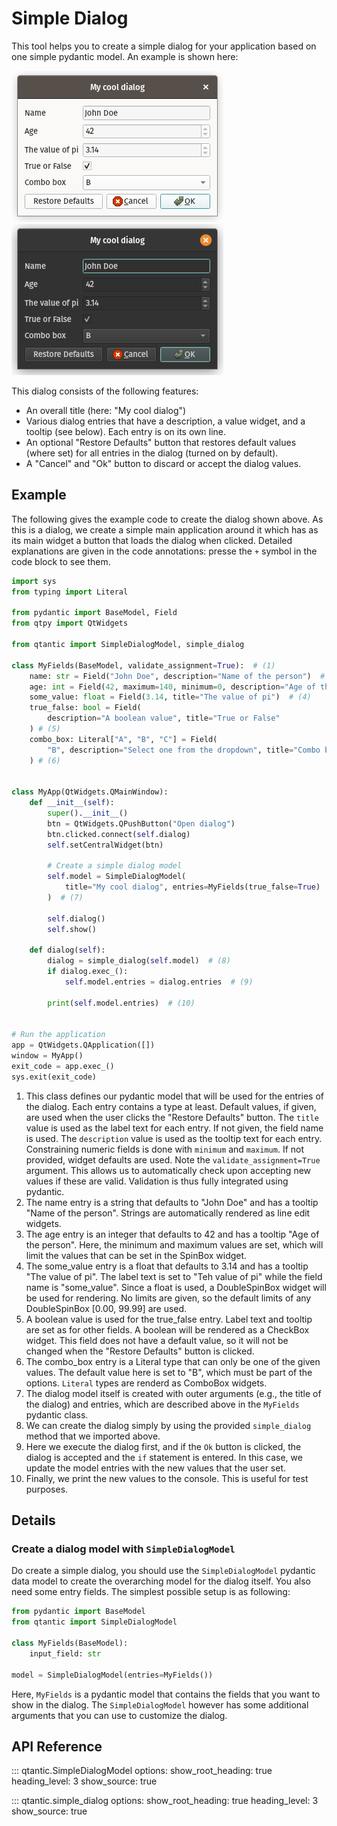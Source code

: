 # Simple Dialog

This tool helps you to create a simple dialog for your application
based on one simple pydantic model. 
An example is shown here:

![Simple dialog example, light mode](assets/simple_dialog_light.png#only-light)
![Simple dialog example, dark mode](assets/simple_dialog_dark.png#only-dark)

This dialog consists of the following features:

- An overall title (here: "My cool dialog")
- Various dialog entries that have a description, a value widget, and a tooltip (see below). Each entry is on its own line.
- An optional "Restore Defaults" button that restores default values (where set) for all entries in the dialog (turned on by default).
- A "Cancel" and "Ok" button to discard or accept the dialog values.

## Example

The following gives the example code to create the dialog shown above. 
As this is a dialog, 
we create a simple main application around it which has as its main widget
a button that loads the dialog when clicked.
Detailed explanations are given in the code annotations: presse the `+` symbol in the code block to see them.

```python
import sys
from typing import Literal

from pydantic import BaseModel, Field
from qtpy import QtWidgets

from qtantic import SimpleDialogModel, simple_dialog

class MyFields(BaseModel, validate_assignment=True):  # (1)
    name: str = Field("John Doe", description="Name of the person")  # (2)
    age: int = Field(42, maximum=140, minimum=0, description="Age of the person")  # (3)
    some_value: float = Field(3.14, title="The value of pi")  # (4)
    true_false: bool = Field(
        description="A boolean value", title="True or False"
    ) # (5)
    combo_box: Literal["A", "B", "C"] = Field(
        "B", description="Select one from the dropdown", title="Combo box"
    ) # (6)


class MyApp(QtWidgets.QMainWindow):
    def __init__(self):
        super().__init__()
        btn = QtWidgets.QPushButton("Open dialog")
        btn.clicked.connect(self.dialog)
        self.setCentralWidget(btn)

        # Create a simple dialog model
        self.model = SimpleDialogModel(
            title="My cool dialog", entries=MyFields(true_false=True)
        )  # (7)

        self.dialog()
        self.show()

    def dialog(self):
        dialog = simple_dialog(self.model)  # (8)
        if dialog.exec_():
            self.model.entries = dialog.entries  # (9)

        print(self.model.entries)  # (10)


# Run the application
app = QtWidgets.QApplication([])
window = MyApp()
exit_code = app.exec_()
sys.exit(exit_code)
```

1. This class defines our pydantic model that will be used for the entries of the dialog.
    Each entry contains a type at least.
    Default values, if given, are used when the user clicks the "Restore Defaults" button.
    The `title` value is used as the label text for each entry. If not given, the field name is used.
    The `description` value is used as the tooltip text for each entry.
    Constraining numeric fields is done with `minimum` and `maximum`. If not provided, widget defaults are used.
    Note the `validate_assignment=True` argument. 
    This allows us to automatically check upon accepting new values if these are valid.
    Validation is thus fully integrated using pydantic.
2. The name entry is a string that defaults to "John Doe" and has a tooltip "Name of the person".
    Strings are automatically rendered as line edit widgets.
3. The age entry is an integer that defaults to 42 and has a tooltip "Age of the person". 
    Here, the minimum and maximum values are set,
    which will limit the values that can be set in the SpinBox widget.
4. The some_value entry is a float that defaults to 3.14 and has a tooltip "The value of pi".
    The label text is set to "Teh value of pi" while the field name is "some_value".
    Since a float is used, a DoubleSpinBox widget will be used for rendering.
    No limits are given, so the default limits of any DoubleSpinBox [0.00, 99.99] are used.
5. A boolean value is used for the true_false entry. Label text and tooltip are set as for other fields.
    A boolean will be rendered as a CheckBox widget.
    This field does not have a default value, so it will not be changed when the "Restore Defaults" button is clicked. 
6. The combo_box entry is a Literal type that can only be one of the given values.
    The default value here is set to "B", which must be part of the options.
    `Literal` types are renderd as ComboBox widgets.
7. The dialog model itself is created with outer arguments (e.g., the title of the dialog)
    and entries, which are described above in the `MyFields` pydantic class.
8. We can create the dialog simply by using the provided `simple_dialog` method that we imported above.
9. Here we execute the dialog first, and if the `Ok` button is clicked,
    the dialog is accepted and the `if` statement is entered. 
    In this case, we update the model entries with the new values that the user set.
10. Finally, we print the new values to the console. This is useful for test purposes.


## Details

### Create a dialog model with `SimpleDialogModel`

Do create a simple dialog,
you should use the `SimpleDialogModel` pydantic data model to create the overarching model for the dialog itself.
You also need some entry fields.
The simplest possible setup is as following:

```python
from pydantic import BaseModel
from qtantic import SimpleDialogModel

class MyFields(BaseModel):
    input_field: str

model = SimpleDialogModel(entries=MyFields())
```

Here, `MyFields` is a pydantic model that contains the fields that you want to show in the dialog.
The `SimpleDialogModel` however has some additional arguments that you can use to customize the dialog.

## API Reference

::: qtantic.SimpleDialogModel
    options:
      show_root_heading: true
      heading_level: 3 
      show_source: true

::: qtantic.simple_dialog
    options:
      show_root_heading: true
      heading_level: 3 
      show_source: true

